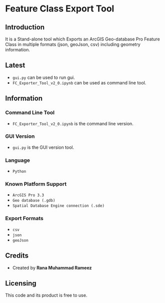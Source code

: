 # Feature Class Export Tool

## Introduction

It is a Stand-alone tool which Exports an ArcGIS Geo-database Pro Feature Class in multiple formats (json, geoJson, csv) including geometry information.

## Latest

- `gui.py` can be used to run gui.
- `FC_Exporter_Tool_v2_0.ipynb` can be used as command line tool.

## Information

### Command Line Tool

- `FC_Exporter_Tool_v2_0.ipynb` is the command line version.

### GUI Version

- `gui.py` is the GUI version tool.

### Language

- `Python`

### Known Platform Support

- `ArcGIS Pro 3.3`
- `Geo database (.gdb)`
- `Spatial Database Engine connection (.sde)`

### Export Formats

- `csv`
- `json`
- `geoJson`

## Credits

- Created by <b>Rana Muhammad Rameez</b>

## Licensing

This code and its product is free to use.

